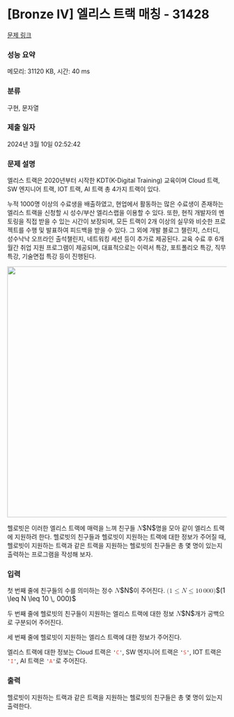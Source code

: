 # [Bronze IV] 엘리스 트랙 매칭 - 31428 

[문제 링크](https://www.acmicpc.net/problem/31428) 

### 성능 요약

메모리: 31120 KB, 시간: 40 ms

### 분류

구현, 문자열

### 제출 일자

2024년 3월 10일 02:52:42

### 문제 설명

<p>엘리스 트랙은 2020년부터 시작한 KDT(K-Digital Training) 교육이며 Cloud 트랙, SW 엔지니어 트랙, IOT 트랙, AI 트랙 총 4가지 트랙이 있다.</p>

<p>누적 1000명 이상의 수료생을 배출하였고, 현업에서 활동하는 많은 수료생이 존재하는 엘리스 트랙을 신청할 시 성수/부산 엘리스랩을 이용할 수 있다. 또한, 현직 개발자의 멘토링을 직접 받을 수 있는 시간이 보장되며, 모든 트랙이 2개 이상의 실무와 비슷한 프로젝트를 수행 및 발표하여 피드백을 받을 수 있다. 그 외에 개발 블로그 챌린지, 스터디, 성수낙낙 오프라인 출석챌린지, 네트워킹 세션 등이 추가로 제공된다. 교육 수료 후 6개월간 취업 지원 프로그램이 제공되며, 대표적으로는 이력서 특강, 포트폴리오 특강, 직무 특강, 기술면접 특강 등이 진행된다.</p>

<p style="text-align: center;"><img alt="" height="575" src="https://u.acmicpc.net/0f2cbf9b-ba73-4836-b050-b41d66960aee/download%20%2824%29.png" width="738"></p>

<p>헬로빗은 이러한 엘리스 트랙에 매력을 느껴 친구들 <mjx-container class="MathJax" jax="CHTML" style="font-size: 109%; position: relative;"><mjx-math class="MJX-TEX" aria-hidden="true"><mjx-mi class="mjx-i"><mjx-c class="mjx-c1D441 TEX-I"></mjx-c></mjx-mi></mjx-math><mjx-assistive-mml unselectable="on" display="inline"><math xmlns="http://www.w3.org/1998/Math/MathML"><mi>N</mi></math></mjx-assistive-mml><span aria-hidden="true" class="no-mathjax mjx-copytext">$N$</span></mjx-container>명을 모아 같이 엘리스 트랙에 지원하려 한다. 헬로빗의 친구들과 헬로빗이 지원하는 트랙에 대한 정보가 주어질 때, 헬로빗이 지원하는 트랙과 같은 트랙을 지원하는 헬로빗의 친구들은 총 몇 명이 있는지 출력하는 프로그램을 작성해 보자.</p>

### 입력 

 <p>첫 번째 줄에 친구들의 수를 의미하는 정수 <mjx-container class="MathJax" jax="CHTML" style="font-size: 109%; position: relative;"><mjx-math class="MJX-TEX" aria-hidden="true"><mjx-mi class="mjx-i"><mjx-c class="mjx-c1D441 TEX-I"></mjx-c></mjx-mi></mjx-math><mjx-assistive-mml unselectable="on" display="inline"><math xmlns="http://www.w3.org/1998/Math/MathML"><mi>N</mi></math></mjx-assistive-mml><span aria-hidden="true" class="no-mathjax mjx-copytext">$N$</span></mjx-container>이 주어진다. <mjx-container class="MathJax" jax="CHTML" style="font-size: 109%; position: relative;"><mjx-math class="MJX-TEX" aria-hidden="true"><mjx-mo class="mjx-n"><mjx-c class="mjx-c28"></mjx-c></mjx-mo><mjx-mn class="mjx-n"><mjx-c class="mjx-c31"></mjx-c></mjx-mn><mjx-mo class="mjx-n" space="4"><mjx-c class="mjx-c2264"></mjx-c></mjx-mo><mjx-mi class="mjx-i" space="4"><mjx-c class="mjx-c1D441 TEX-I"></mjx-c></mjx-mi><mjx-mo class="mjx-n" space="4"><mjx-c class="mjx-c2264"></mjx-c></mjx-mo><mjx-mn class="mjx-n" space="4"><mjx-c class="mjx-c31"></mjx-c><mjx-c class="mjx-c30"></mjx-c></mjx-mn><mjx-mstyle><mjx-mspace style="width: 0.167em;"></mjx-mspace></mjx-mstyle><mjx-mn class="mjx-n"><mjx-c class="mjx-c30"></mjx-c><mjx-c class="mjx-c30"></mjx-c><mjx-c class="mjx-c30"></mjx-c></mjx-mn><mjx-mo class="mjx-n"><mjx-c class="mjx-c29"></mjx-c></mjx-mo></mjx-math><mjx-assistive-mml unselectable="on" display="inline"><math xmlns="http://www.w3.org/1998/Math/MathML"><mo stretchy="false">(</mo><mn>1</mn><mo>≤</mo><mi>N</mi><mo>≤</mo><mn>10</mn><mstyle scriptlevel="0"><mspace width="0.167em"></mspace></mstyle><mn>000</mn><mo stretchy="false">)</mo></math></mjx-assistive-mml><span aria-hidden="true" class="no-mathjax mjx-copytext">$(1 \leq N \leq 10 \, 000)$</span> </mjx-container></p>

<p>두 번째 줄에 헬로빗의 친구들이 지원하는 엘리스 트랙에 대한 정보 <mjx-container class="MathJax" jax="CHTML" style="font-size: 109%; position: relative;"><mjx-math class="MJX-TEX" aria-hidden="true"><mjx-mi class="mjx-i"><mjx-c class="mjx-c1D441 TEX-I"></mjx-c></mjx-mi></mjx-math><mjx-assistive-mml unselectable="on" display="inline"><math xmlns="http://www.w3.org/1998/Math/MathML"><mi>N</mi></math></mjx-assistive-mml><span aria-hidden="true" class="no-mathjax mjx-copytext">$N$</span></mjx-container>개가 공백으로 구분되어 주어진다.</p>

<p>세 번째 줄에 헬로빗이 지원하는 엘리스 트랙에 대한 정보가 주어진다.</p>

<p>엘리스 트랙에 대한 정보는 Cloud 트랙은 <code>'<span style="color:#e74c3c;">C</span>'</code>, SW 엔지니어 트랙은 <code>'<span style="color:#e74c3c;">S</span>'</code>, IOT 트랙은 <code>'<span style="color:#e74c3c;">I</span>'</code>, AI 트랙은 <code>'<span style="color:#e74c3c;">A</span>'</code>로 주어진다.</p>

### 출력 

 <p>헬로빗이 지원하는 트랙과 같은 트랙을 지원하는 헬로빗의 친구들은 총 몇 명이 있는지 출력한다.</p>

